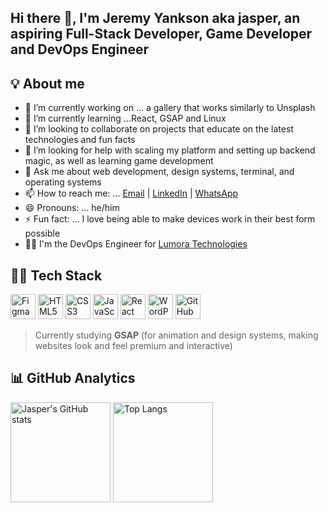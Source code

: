 ## Hi there 👋, I'm Jeremy Yankson aka jasper, an aspiring Full-Stack Developer, Game Developer and DevOps Engineer

## 💡 About me

- 🔭 I’m currently working on ... a gallery that works similarly to Unsplash
- 🌱 I’m currently learning ...React, GSAP and Linux
- 👯 I’m looking to collaborate on projects that educate on the latest technologies and fun facts
- 🤔 I’m looking for help with scaling my platform and setting up backend magic, as well as learning game development
- 💬 Ask me about web development, design systems, terminal, and operating systems
- 📫 How to reach me: ... <a href="delaliyankson@gmail.com">Email</a> | <a href="www.linkedin.com/in/jeremiah-yankson-dev">LinkedIn</a> | <a href="https://api.whatsapp.com/send/?phone=%2B233260555507&text&type=phone_number&app_absent=0">WhatsApp<a/>
- 😄 Pronouns: ... he/him
- ⚡ Fun fact: ... I love being able to make devices work in their best form possible
- 🧑‍💻 I'm the DevOps Engineer for <a href="https://github.com/lumoraTech6" target="_blank">Lumora Technologies</a>

## 🧑‍💻 Tech Stack

<p align="left">
  <img src="https://img.icons8.com/ios-filled/50/figma.png" alt="Figma" title="Figma" width="40"/>
<!--   <img src="https://img.icons8.com/ios-filled/50/webflow.png" alt="Webflow" title="Webflow" width="40"/> -->
  <img src="https://img.icons8.com/color/48/html-5--v1.png" alt="HTML5" title="HTML5" width="40"/>
  <img src="https://img.icons8.com/color/48/css3.png" alt="CSS3" title="CSS3" width="40"/>
  <img src="https://img.icons8.com/color/48/javascript--v1.png" alt="JavaScript" title="JavaScript" width="40"/>
  <img src="https://img.icons8.com/officel/40/react.png" alt="React" title="React" width="40"/>
<!--   <img src="https://img.icons8.com/color/48/tailwind_css.png" alt="Tailwind CSS" title="Tailwind CSS" width="40"/> -->
  <img src="https://img.icons8.com/color/48/wordpress.png" alt="WordPress" title="WordPress" width="40"/>
  <img src="https://img.icons8.com/ios-glyphs/40/github.png" alt="GitHub" title="GitHub" width="40"/>
</p>

> Currently studying **GSAP** (for animation and design systems, making websites look and feel premium and interactive)

## 📊 GitHub Analytics

<div align="left">
  <img src="https://github-readme-stats.vercel.app/api?username=jasper-s-orbit&show_icons=true&theme=radical" alt="Jasper's GitHub stats" height="160"/>
  <img src="https://github-readme-stats.vercel.app/api/top-langs/?username=jasper-s-orbit&layout=compact&theme=radical" alt="Top Langs" height="160"/>
</div>
